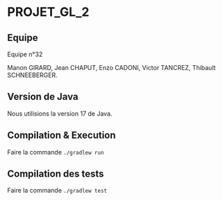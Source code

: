 # PROJET_GL_2

## Equipe
  Equipe n°32

  Manon GIRARD,
  Jean CHAPUT,
  Enzo CADONI,
  Victor TANCREZ,
  Thibault SCHNEEBERGER.

## Version de Java

Nous utilisions la version 17 de Java.

## Compilation & Execution

Faire la commande `./gradlew run`

## Compilation des tests

Faire la commande `./gradlew test`
